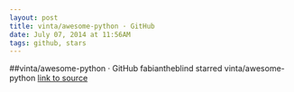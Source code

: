 ```yaml
---
layout: post
title: vinta/awesome-python · GitHub
date: July 07, 2014 at 11:56AM
tags: github, stars
---
```

##vinta/awesome-python · GitHub
fabiantheblind starred vinta/awesome-python
[link to source](http://ift.tt/VuldV5) 
